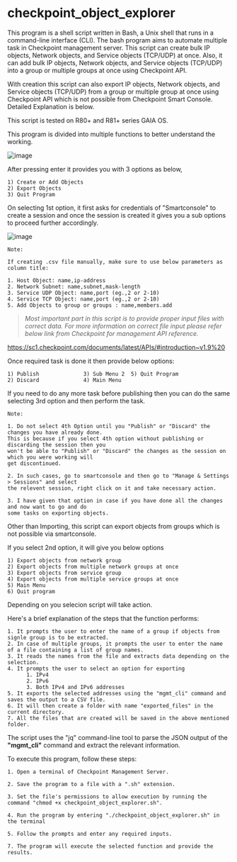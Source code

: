 # checkpoint_object_explorer

This program is a shell script written in Bash, a Unix shell that runs in a command-line interface (CLI). The bash program aims to automate multiple task in Checkpoint management server. This script can create bulk IP objects, Network objects, and Service objects (TCP/UDP) at once. Also, it can add bulk IP objects, Network objects, and Service objects (TCP/UDP) into a group or multiple groups at once using Checkpoint API.

With creation this script can also export IP objects, Network objects, and Service objects (TCP/UDP) from a group or multiple group at once using Checkpoint API which is not possible from Checkpoint Smart Console. Detailed Explanation is below.

This script is tested on R80+ and R81+ series GAIA OS.

This program is divided into multiple functions to better understand the working.

![image](https://user-images.githubusercontent.com/75925433/229117211-f8ba932a-d35c-41ee-b1db-8fad9ecc4d30.png)

After pressing enter it provides you with 3 options as below,

```
1) Create or Add Objects
2) Export Objects
3) Quit Program
```
On selecting 1st option, it first asks for credentials of "Smartconsole" to create a session and once the session is created it gives you a sub options to proceed further accordingly.

![image](https://user-images.githubusercontent.com/75925433/229118374-c40659d5-6b31-4748-aad4-8490cf6642c1.png)

```
Note:                                                             
                                                                   
If creating .csv file manually, make sure to use below parameters as column title:

1. Host Object: name,ip-address                                   
2. Network Subnet: name,subnet,mask-length                        
3. Service UDP Object: name,port (eg.,2 or 2-10)                  
4. Service TCP Object: name,port (eg.,2 or 2-10)                  
5. Add Objects to group or groups : name,members.add      
```

> *Most important part in this script is to provide proper input files with correct data. For more information on correct file input please refer below link from Checkpoint for management API reference.*

https://sc1.checkpoint.com/documents/latest/APIs/#introduction~v1.9%20

Once required task is done it then provide below options:

```
1) Publish              3) Sub Menu 2  5) Quit Program
2) Discard              4) Main Menu
```
If you need to do any more task before publishing then you can do the same selecting 3rd option and then perform the task. 

```
Note: 

1. Do not select 4th Option until you "Publish" or "Discard" the changes you have already done. 
This is because if you select 4th option without publishing or discarding the session then you 
won't be able to "Publish" or "Discard" the changes as the session on which you were working will 
get discontinued. 

2. In such cases, go to smartconsole and then go to "Manage & Settings > Sessions" and select 
the relevent session, right click on it and take necessary action.

3. I have given that option in case if you have done all the changes and now want to go and do 
some tasks on exporting objects.
```

Other than Importing, this script can export objects from groups which is not possible via smartconsole.

If you select 2nd option, it will give you below options 

```
1) Export objects from network group
2) Export objects from multiple network groups at once
3) Export objects from service group
4) Export objects from multiple service groups at once
5) Main Menu
6) Quit program
```
Depending on you selecion script will take action.

Here's a brief explanation of the steps that the function performs:
```
1. It prompts the user to enter the name of a group if objects from signle group is to be extracted.
2. In case of multiple groups, it prompts the user to enter the name of a file containing a list of group names.
3. It reads the names from the file and extracts data depending on the selection.
4. It prompts the user to select an option for exporting 
      1. IPv4 
      2. IPv6
      3. Both IPv4 and IPv6 addresses
5. It exports the selected addresses using the "mgmt_cli" command and saves the output to a CSV file.
6. It will then create a folder with name "exported_files" in the current directory.
7. All the files that are created will be saved in the above mentioned folder.
```
The script uses the "jq" command-line tool to parse the JSON output of the **"mgmt_cli"** command and extract the relevant information.

To execute this program, follow these steps:

    1. Open a terminal of Checkpoint Management Server.
    
    2. Save the program to a file with a ".sh" extension.
    
    3. Set the file's permissions to allow execution by running the command "chmod +x checkpoint_object_explorer.sh".
    
    4. Run the program by entering "./checkpoint_object_explorer.sh" in the terminal
    
    5. Follow the prompts and enter any required inputs.
    
    7. The program will execute the selected function and provide the results.
















